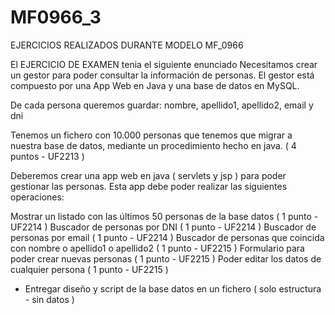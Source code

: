 # MF0966_3
EJERCICIOS REALIZADOS DURANTE MODELO MF_0966

El EJERCICIO DE EXAMEN tenia el siguiente enunciado
Necesitamos crear un gestor para poder consultar la información de personas. El gestor está compuesto por una App Web en Java y una base de datos en MySQL.

De cada persona queremos guardar: nombre, apellido1, apellido2, email y dni

 

Tenemos un fichero con 10.000 personas que tenemos que migrar a nuestra base de datos, mediante un procedimiento hecho en java.  ( 4 puntos - UF2213 )

Deberemos crear una app web en java ( servlets y jsp ) para poder gestionar las personas. Esta app debe poder realizar las siguientes operaciones:

Mostrar un listado con las últimos 50 personas de la base datos  ( 1 punto  - UF2214 )
Buscador de personas por DNI ( 1 punto - UF2214 )
Buscador de personas por email ( 1 punto - UF2214 )
Buscador de personas que coincida con nombre o apellido1 o apellido2 ( 1 punto - UF2215 )
Formulario para poder crear nuevas personas ( 1 punto - UF2215 )
Poder editar los datos de cualquier persona ( 1 punto - UF2215 )
* Entregar diseño y script de la base datos en un fichero ( solo estructura - sin datos )
